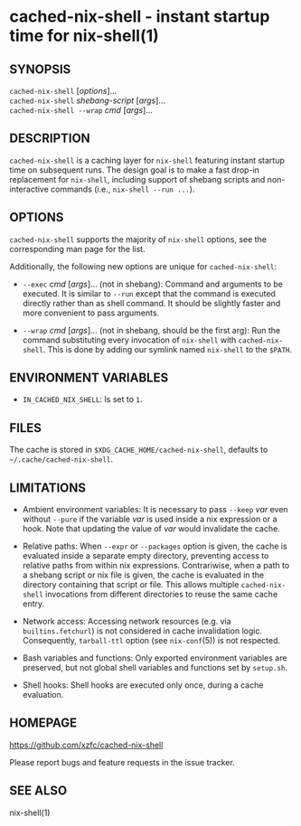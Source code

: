# cached-nix-shell - instant startup time for nix-shell(1)

## SYNOPSIS

`cached-nix-shell` \[_options_]...<br>
`cached-nix-shell` _shebang-script_ \[_args_]...<br>
`cached-nix-shell --wrap` _cmd_ \[_args_]...<br>

## DESCRIPTION

`cached-nix-shell` is a caching layer for `nix-shell` featuring instant startup time on subsequent runs.
The design goal is to make a fast drop-in replacement for `nix-shell`, including support of shebang scripts and non-interactive commands (i.e., `nix-shell --run ...`).

## OPTIONS

`cached-nix-shell` supports the majority of `nix-shell` options,
  see the corresponding man page for the list.

Additionally, the following new options are unique for `cached-nix-shell`:

* `--exec` _cmd_ \[_args_]... (not in shebang):
  Command and arguments to be executed.
  It is similar to `--run` except that the command is executed directly rather than as shell command.
  It should be slightly faster and more convenient to pass arguments.

* `--wrap` _cmd_ \[_args_]... (not in shebang, should be the first arg):
  Run the command substituting every invocation of `nix-shell` with `cached-nix-shell`.
  This is done by adding our symlink named `nix-shell` to the `$PATH`.

## ENVIRONMENT VARIABLES

* `IN_CACHED_NIX_SHELL`:
  Is set to `1`.

## FILES

The cache is stored in `$XDG_CACHE_HOME/cached-nix-shell`,
  defaults to `~/.cache/cached-nix-shell`.

## LIMITATIONS

* Ambient environment variables:
It is necessary to pass `--keep` _var_ even without `--pure`
  if the variable _var_ is used inside a nix expression or a hook.
Note that updating the value of _var_ would invalidate the cache.

* Relative paths:
When `--expr` or `--packages` option is given,
  the cache is evaluated inside a separate empty directory,
  preventing access to relative paths from within nix expressions.
Contrariwise, when a path to a shebang script or nix file is given,
  the cache is evaluated in the directory containing that script or file.
This allows multiple `cached-nix-shell` invocations
  from different directories to reuse the same cache entry.

* Network access:
Accessing network resources (e.g. via `builtins.fetchurl`) is not considered in cache invalidation logic.
Consequently, `tarball-ttl` option (see `nix-conf`(5)) is not respected.

* Bash variables and functions:
Only exported environment variables are preserved,
  but not global shell variables and functions set by `setup.sh`.

* Shell hooks:
Shell hooks are executed only once, during a cache evaluation.

## HOMEPAGE

<https://github.com/xzfc/cached-nix-shell>

Please report bugs and feature requests in the issue tracker.

## SEE ALSO

nix-shell(1)
